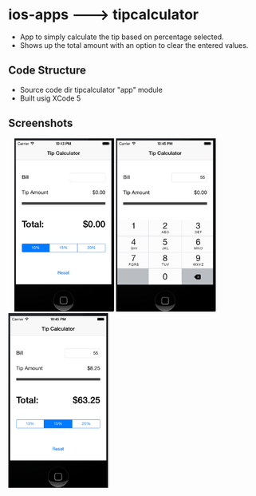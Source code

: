 ios-apps ---> tipcalculator
===========================

* App to simply calculate the tip based on percentage selected.
* Shows up the total amount with an option to clear the entered values.


Code Structure
--------------

* Source code dir tipcalculator "app" module
* Built usig XCode 5


Screenshots
-----------

&nbsp;&nbsp;
<img src="https://github.com/yatrikp/ios-apps/raw/master/tipcalculator/screenshots/load_app.png" width="200" />
<img src="https://github.com/yatrikp/ios-apps/raw/master/tipcalculator/screenshots/enter_values.png" width="200" />
<img src="https://github.com/yatrikp/ios-apps/raw/master/tipcalculator/screenshots/calculate_tip.png" width="200" />
